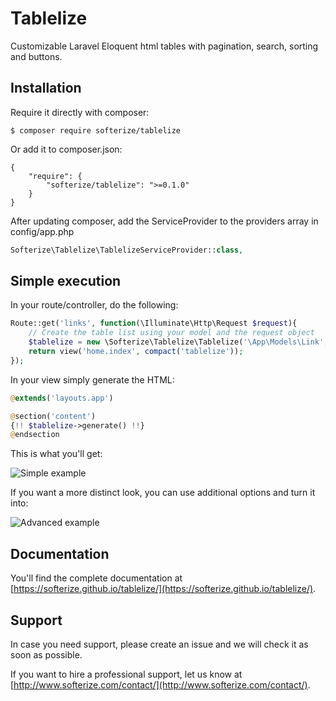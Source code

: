 # Tablelize

Customizable Laravel Eloquent html tables with pagination, search, sorting and buttons.

## Installation

Require it directly with composer:

```
$ composer require softerize/tablelize
```

Or add it to composer.json:

```
{
    "require": {
        "softerize/tablelize": ">=0.1.0"
    }
}
```

After updating composer, add the ServiceProvider to the providers array in config/app.php

```php
Softerize\Tablelize\TablelizeServiceProvider::class,
```

## Simple execution

In your route/controller, do the following:

```php
Route::get('links', function(\Illuminate\Http\Request $request){
    // Create the table list using your model and the request object
    $tablelize = new \Softerize\Tablelize\Tablelize('\App\Models\Link', $request);
    return view('home.index', compact('tablelize'));
});
```

In your view simply generate the HTML:

```php
@extends('layouts.app')

@section('content')
{!! $tablelize->generate() !!}
@endsection
```

This is what you'll get:

![Simple example](http://www.softerize.com/wp-content/uploads/2016/09/example-simple.png)

If you want a more distinct look, you can use additional options and turn it into:

![Advanced example](http://www.softerize.com/wp-content/uploads/2016/09/example-advanced.png)

## Documentation

You'll find the complete documentation at [https://softerize.github.io/tablelize/](https://softerize.github.io/tablelize/).

## Support

In case you need support, please create an issue and we will check it as soon as possible.

If you want to hire a professional support, let us know at [http://www.softerize.com/contact/](http://www.softerize.com/contact/).